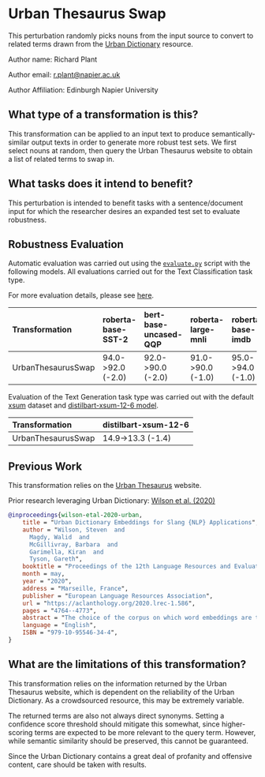 # Urban Thesaurus Swap
This perturbation randomly picks nouns from the input source to convert to related terms drawn from the
[Urban Dictionary](https://www.urbandictionary.com/) resource.

Author name: Richard Plant

Author email: r.plant@napier.ac.uk

Author Affiliation: Edinburgh Napier University

## What type of a transformation is this?
This transformation can be applied to an input text to produce semantically-similar output texts in order to generate
more robust test sets. We first select nouns at random, then query the Urban Thesaurus website to obtain a list of
related terms to swap in.

## What tasks does it intend to benefit?
This perturbation is intended to benefit tasks with a sentence/document input for which the researcher desires an
expanded test set to evaluate robustness.

## Robustness Evaluation

Automatic evaluation was carried out using the 
[`evaluate.py`](https://github.com/GEM-benchmark/NL-Augmenter/blob/main/evaluate.py) script with the following models. 
All evaluations carried out for the Text Classification task type. 

For more evaluation details, please see [here](https://github.com/GEM-benchmark/NL-Augmenter/tree/main/evaluation).

| Transformation              | roberta-base-SST-2   | bert-base-uncased-QQP   | roberta-large-mnli   | roberta-base-imdb   |
|:----------------------------|:---------------------|:------------------------|:---------------------|:--------------------|
| UrbanThesaurusSwap          | 94.0->92.0 (-2.0)    | 92.0->90.0 (-2.0)       | 91.0->90.0 (-1.0)    | 95.0->94.0 (-1.0)   |

Evaluation of the Text Generation task type was carried out with the default [xsum](https://huggingface.co/datasets/xsum) 
dataset and [distilbart-xsum-12-6 model](https://huggingface.co/sshleifer/distilbart-xsum-12-6).

| Transformation              | distilbart-xsum-12-6 | 
|:----------------------------|:---------------------|
| UrbanThesaurusSwap          | 14.9->13.3 (-1.4)    |

## Previous Work

This transformation relies on the [Urban Thesaurus](https://urbanthesaurus.org/) website.

Prior research leveraging Urban Dictionary: [Wilson et al. (2020)](https://aclanthology.org/2020.lrec-1.586/)
```bibtex
@inproceedings{wilson-etal-2020-urban,
    title = "Urban Dictionary Embeddings for Slang {NLP} Applications",
    author = "Wilson, Steven  and
      Magdy, Walid  and
      McGillivray, Barbara  and
      Garimella, Kiran  and
      Tyson, Gareth",
    booktitle = "Proceedings of the 12th Language Resources and Evaluation Conference",
    month = may,
    year = "2020",
    address = "Marseille, France",
    publisher = "European Language Resources Association",
    url = "https://aclanthology.org/2020.lrec-1.586",
    pages = "4764--4773",
    abstract = "The choice of the corpus on which word embeddings are trained can have a sizable effect on the learned representations, the types of analyses that can be performed with them, and their utility as features for machine learning models. To contribute to the existing sets of pre-trained word embeddings, we introduce and release the first set of word embeddings trained on the content of Urban Dictionary, a crowd-sourced dictionary for slang words and phrases. We show that although these embeddings are trained on fewer total tokens (by at least an order of magnitude compared to most popular pre-trained embeddings), they have high performance across a range of common word embedding evaluations, ranging from semantic similarity to word clustering tasks. Further, for some extrinsic tasks such as sentiment analysis and sarcasm detection where we expect to require some knowledge of colloquial language on social media data, initializing classifiers with the Urban Dictionary Embeddings resulted in improved performance compared to initializing with a range of other well-known, pre-trained embeddings that are order of magnitude larger in size.",
    language = "English",
    ISBN = "979-10-95546-34-4",
}
```

## What are the limitations of this transformation?

This transformation relies on the information returned by the Urban Thesaurus website, which is dependent on the
reliability of the Urban Dictionary. As a crowdsourced resource, this may be extremely variable.

The returned terms are also not always direct synonyms. Setting a confidence score threshold should mitigate this
somewhat, since higher-scoring terms are expected to be more relevant to the query term. However, while semantic
similarity should be preserved, this cannot be guaranteed.

Since the Urban Dictionary contains a great deal of profanity and offensive content, care should be taken with results.